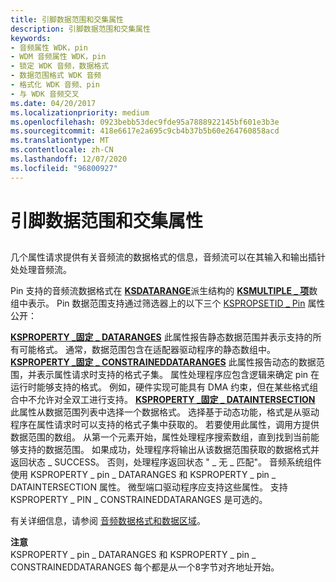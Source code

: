 ```yaml
---
title: 引脚数据范围和交集属性
description: 引脚数据范围和交集属性
keywords:
- 音频属性 WDK，pin
- WDM 音频属性 WDK，pin
- 锁定 WDK 音频，数据格式
- 数据范围格式 WDK 音频
- 格式化 WDK 音频、pin
- 与 WDK 音频交叉
ms.date: 04/20/2017
ms.localizationpriority: medium
ms.openlocfilehash: 0923bebb53dec9fde95a7888922145bf601e3b3e
ms.sourcegitcommit: 418e6617e2a695c9cb4b37b5b60e264760858acd
ms.translationtype: MT
ms.contentlocale: zh-CN
ms.lasthandoff: 12/07/2020
ms.locfileid: "96800927"
---
```

# <a name="pin-data-range-and-intersection-properties"></a>引脚数据范围和交集属性


## <span id="pin_data_range_and_intersection_properties"></span><span id="PIN_DATA_RANGE_AND_INTERSECTION_PROPERTIES"></span>


几个属性请求提供有关音频流的数据格式的信息，音频流可以在其输入和输出插针处处理音频流。

Pin 支持的音频流数据格式在 [**KSDATARANGE**](/previous-versions/ff561658(v=vs.85))派生结构的 [**KSMULTIPLE \_ 项**](/windows-hardware/drivers/ddi/ks/ns-ks-ksmultiple_item)数组中表示。 Pin 数据范围支持通过筛选器上的以下三个 [KSPROPSETID \_ Pin](../stream/kspropsetid-pin.md) 属性公开：

[**KSPROPERTY \_固定 \_ DATARANGES**](../stream/ksproperty-pin-dataranges.md) 此属性报告静态数据范围并表示支持的所有可能格式。 通常，数据范围包含在适配器驱动程序的静态数组中。
[**KSPROPERTY \_固定 \_ CONSTRAINEDDATARANGES**](../stream/ksproperty-pin-constraineddataranges.md) 此属性报告动态的数据范围，并表示属性请求时支持的格式子集。 属性处理程序应包含逻辑来确定 pin 在运行时能够支持的格式。 例如，硬件实现可能具有 DMA 约束，但在某些格式组合中不允许对全双工进行支持。
[**KSPROPERTY \_固定 \_ DATAINTERSECTION**](../stream/ksproperty-pin-dataintersection.md) 此属性从数据范围列表中选择一个数据格式。 选择基于动态功能，格式是从驱动程序在属性请求时可以支持的格式子集中获取的。 若要使用此属性，调用方提供数据范围的数组。 从第一个元素开始，属性处理程序搜索数组，直到找到当前能够支持的数据范围。 如果成功，处理程序将输出从该数据范围获取的数据格式并返回状态 \_ SUCCESS。 否则，处理程序返回状态 " \_ 无 \_ 匹配"。
音频系统组件使用 KSPROPERTY \_ pin \_ DATARANGES 和 KSPROPERTY \_ pin \_ DATAINTERSECTION 属性。 微型端口驱动程序应支持这些属性。 支持 KSPROPERTY \_ PIN \_ CONSTRAINEDDATARANGES 是可选的。

有关详细信息，请参阅 [音频数据格式和数据区域](audio-data-formats-and-data-ranges.md)。

**注意**  
KSPROPERTY \_ pin \_ DATARANGES 和 KSPROPERTY \_ pin \_ CONSTRAINEDDATARANGES 每个都是从一个8字节对齐地址开始。

 

 

